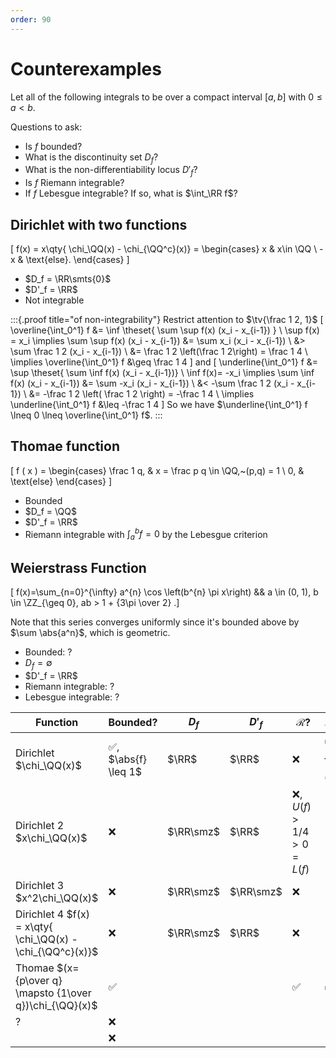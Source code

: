 ```yaml
---
order: 90
---
```


# Counterexamples

Let all of the following integrals to be over a compact interval $[a, b]$ with $0 \leq a < b$.

Questions to ask:

- Is $f$ bounded?
- What is the discontinuity set $D_f$? 
- What is the non-differentiability locus $D'_f$?
- Is $f$ Riemann integrable?
- If $f$ Lebesgue integrable? 
  If so, what is $\int_\RR f$?


## Dirichlet with two functions

\[
f(x) = 
x\qty{ \chi_\QQ(x) - \chi_{\QQ^c}(x)}
= \begin{cases}
x & x\in \QQ 
\\
-x & \text{else}.
\end{cases}
\]

- $D_f = \RR\smts{0}$
- $D'_f = \RR$
- Not integrable


:::{.proof title="of non-integrability"}
Restrict attention to $\tv{\frac 1 2, 1}$
\[
\overline{\int_0^1} f 
&= \inf \theset{ \sum \sup f(x) (x_i - x_{i-1}) } \\
\sup f(x) = x_i \implies 
\sum \sup f(x) (x_i - x_{i-1}) &= \sum x_i (x_i - x_{i-1}) \\
&> \sum \frac 1 2 (x_i - x_{i-1}) \\
&= \frac 1 2 \left(\frac 1 2\right) = \frac 1 4 \\
\implies \overline{\int_0^1} f &\geq \frac 1 4
\]
and 
\[
\underline{\int_0^1} f 
&= \sup \theset{ \sum \inf f(x) (x_i - x_{i-1})} \\
\inf f(x)= -x_i \implies 
\sum \inf f(x) (x_i - x_{i-1}) 
&= \sum -x_i (x_i - x_{i-1}) \\
&< -\sum \frac 1 2 (x_i - x_{i-1}) \\
&= -\frac 1 2 \left( \frac 1 2 \right) = -\frac 1 4 \\
\implies \underline{\int_0^1} f &\leq -\frac 1 4
\]
So we have $\underline{\int_0^1} f \lneq 0 \lneq \overline{\int_0^1} f$.
:::


## Thomae function
\[
f ( x ) = \begin{cases}
\frac 1 q, & x = \frac p q \in \QQ,~(p,q) = 1 \\
0, & \text{else}
\end{cases}
\]

- Bounded 
- $D_f = \QQ$
- $D'_f = \RR$
- Riemann integrable with $\int_a^b f = 0$ by the Lebesgue criterion


## Weierstrass Function

\[
f(x)=\sum_{n=0}^{\infty} a^{n} \cos \left(b^{n} \pi x\right)
&&
a \in (0, 1), b \in \ZZ_{\geq 0}, ab > 1 + {3\pi \over 2}
.\]

Note that this series converges uniformly since it's bounded above by $\sum \abs{a^n}$, which is geometric.

- Bounded: ?
- $D_f = \emptyset$
- $D'_f = \RR$
- Riemann integrable: ?
- Lebesgue integrable: ?



| Function                                                   | Bounded?             | $D_f$     | $D'_f$    | $\mathcal{R}$?              | $\mathcal{L}$? |
| ---------------------------------------------------------- | -------------------- | --------- | --------- | --------------------------- | -------------- |
| Dirichlet $\chi_\QQ(x)$                                    | ✅, $\abs{f} \leq 1$ | $\RR$     | $\RR$     | ❌                          | ✅, $\int f=0$ |
| Dirichlet 2 $x\chi_\QQ(x)$                                 | ❌                   | $\RR\smz$ | $\RR$     | ❌, $U(f) > 1/4 > 0 = L(f)$ |                |
| Dirichlet 3 $x^2\chi_\QQ(x)$                               | ❌                   | $\RR\smz$ | $\RR\smz$ | ❌                          |                |
| Dirichlet 4 $f(x) = x\qty{ \chi_\QQ(x) - \chi_{\QQ^c}(x)}$ | ❌                   | $\RR\smz$ | $\RR$     | ❌                          |                |
| Thomae $(x={p\over q} \mapsto {1\over q})\chi_{\QQ}(x)$    | ✅                   |           |           | ✅                          | ✅             |
| ?                                                          | ❌                   |           |           |                             |                |
|                                                            | ❌                   |           |           |                             |                |
